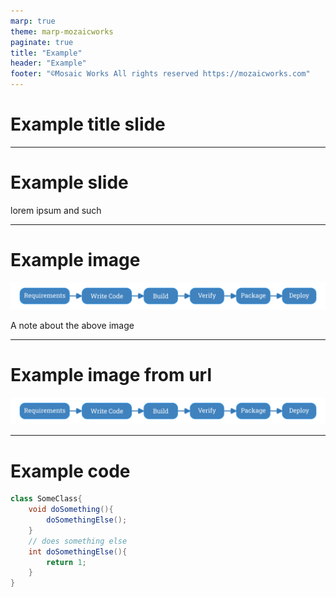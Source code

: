 ```yaml
---
marp: true
theme: marp-mozaicworks
paginate: true
title: "Example"
header: "Example"
footer: "©Mosaic Works All rights reserved https://mozaicworks.com"
---
```


# Example title slide

---

# Example slide 

lorem ipsum and such

---

# Example image

![](./dev-process.png)

<!-- _class:image-caption> -->
A note about the above image

---

# Example image from url

![](https://raw.githubusercontent.com/MozaicWorks/MW-slides-theme/refs/heads/master/dev-process.png)

---

# Example code

```java
class SomeClass{
    void doSomething(){
        doSomethingElse();
    }
    // does something else
    int doSomethingElse(){
        return 1;
    }
}
```

